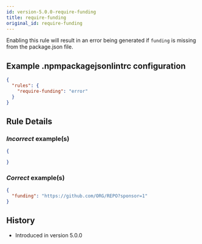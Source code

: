 ```yaml
---
id: version-5.0.0-require-funding
title: require-funding
original_id: require-funding
---
```


Enabling this rule will result in an error being generated if `funding` is missing from the package.json file.

## Example .npmpackagejsonlintrc configuration

```json
{
  "rules": {
    "require-funding": "error"
  }
}
```

## Rule Details

### *Incorrect* example(s)

```json
{

}
```

### *Correct* example(s)

```json
{
  "funding": "https://github.com/ORG/REPO?sponsor=1"
}
```

## History

* Introduced in version 5.0.0
